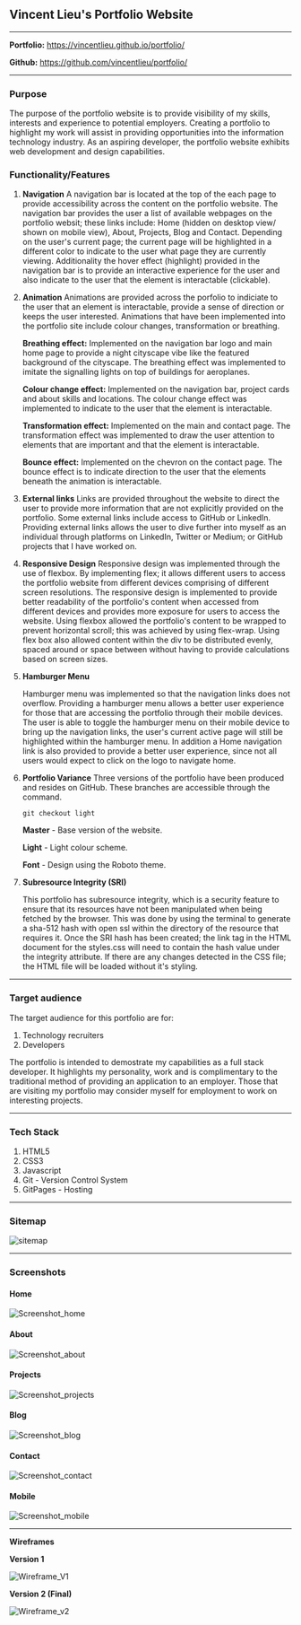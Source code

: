 ## **Vincent Lieu's Portfolio Website**

---

**Portfolio:** https://vincentlieu.github.io/portfolio/

**Github:** https://github.com/vincentlieu/portfolio/

___

### **Purpose**

The purpose of the portfolio website is to provide visibility of my skills, interests and experience to potential employers. Creating a portfolio to highlight my work will assist in providing opportunities into the information technology industry. As an aspiring developer, the portfolio website exhibits web development and design capabilities. 

### **Functionality/Features**

1. **Navigation**
   A navigation bar is located at the top of the each page to provide accessibility across the content on the portfolio website. The navigation bar provides the user a list of available webpages on the portfolio websit; these links include: Home (hidden on desktop view/ shown on mobile view), About, Projects, Blog and Contact. 
   Depending on the user's current page; the current page will be highlighted in a different color to indicate to the user what page they are currently viewing. Additionality the hover effect (highlight) provided in the navigation bar is to provide an interactive experience for the user and also indicate to the user that the element is interactable (clickable).

   
   
2. **Animation**
   Animations are provided across the porfolio to indiciate to the user that an element is interactable, provide a sense of direction or keeps the user interested. Animations that have been implemented into the portfolio site include colour changes, transformation or breathing. 

   **Breathing effect:** Implemented on the navigation bar logo and main home page to provide a night cityscape vibe like the featured background of the cityscape. The breathing effect was implemented to imitate the signalling lights on top of buildings for aeroplanes. 

   **Colour change effect:** Implemented on the navigation bar, project cards and about skills and locations. The colour change effect was implemented to indicate to the user that the element is interactable. 

   **Transformation effect:** Implemented on the main and contact page. The transformation effect was implemented to draw the user attention to elements that are important and that the element is interactable.

   **Bounce effect:** Implemented on the chevron on the contact page. The bounce effect is to indicate direction to the user that the elements beneath the animation is interactable.

   

3. **External links**
   Links are provided throughout the website to direct the user to provide more information that are not explicitly provided on the portfolio. Some external links include access to GitHub or LinkedIn. Providing external links allows the user to dive further into myself as an individual through platforms on LinkedIn, Twitter or Medium; or GitHub projects that I have worked on.

   

4. **Responsive Design**
   Responsive design was implemented through the use of flexbox. By implementing flex; it allows different users to access the portfolio website from different devices comprising of different screen resolutions. The responsive design is implemented to provide better readability of the portfolio's content when accessed from different devices and provides more exposure for users to access the website. Using flexbox allowed the portfolio's content to be wrapped to prevent horizontal scroll; this was achieved by using flex-wrap. Using flex box also allowed content within the div to be distributed evenly, spaced around or space between without having to provide calculations based on screen sizes. 

   

5. **Hamburger Menu**

   Hamburger menu was implemented so that the navigation links does not overflow. Providing a hamburger menu allows a better user experience for those that are accessing the portfolio through their mobile devices. The user is able to toggle the hamburger menu on their mobile device to bring up the navigation links, the user's current active page will still be highlighted within the hamburger menu. In addition a Home navigation link is also provided to provide a better user experience, since not all users would expect to click on the logo to navigate home.

   

6. **Portfolio Variance**
   Three versions of the portfolio have been produced and resides on GitHub. These branches are accessible through the command.

   `git checkout light`

   **Master** - Base version of the website.

   **Light** - Light colour scheme.

   **Font** - Design using the Roboto theme.

   

7. **Subresource Integrity (SRI)**

   This portfolio has subresource integrity, which is a security feature to ensure that its resources have not been manipulated when being fetched by the browser. This was done by using the terminal to generate a sha-512 hash with open ssl within the directory of the resource that requires it. Once the SRI hash has been created; the link tag in the HTML document for the styles.css will need to contain the hash value under the integrity attribute. If there are any changes detected in the CSS file; the HTML file will be loaded without it's styling.

___

### **Target audience**

The target audience for this portfolio are for:

1. Technology recruiters
2. Developers

The portfolio is intended to demostrate my capabilities as a full stack developer. It highlights my personality, work and is complimentary to the traditional method of providing an application to an employer. Those that are visiting my portfolio may consider myself for employment to work on interesting projects.

___

### **Tech Stack**

1. HTML5 
2. CSS3 
3. Javascript 
4. Git - Version Control System
5. GitPages - Hosting

___

### **Sitemap**

![sitemap](./docs/sitemap.png)

___

### **Screenshots**

#### **Home**

![Screenshot_home](./docs/Screenshot_home.gif)

#### About

![Screenshot_about](./docs/Screenshot_about.png)

#### Projects

![Screenshot_projects](./docs/Screenshot_projects.gif)

#### Blog

![Screenshot_blog](./docs/Screenshot_blog.png)

#### Contact

![Screenshot_contact](./docs/Screenshot_contact.gif)

#### Mobile

![Screenshot_mobile](/Users/vincentlieu/Documents/CoderAcademy/portfolio/docs/Screenshot_mobile.png)

___

**Wireframes**

**Version 1**

![Wireframe_V1](/Users/vincentlieu/Documents/CoderAcademy/portfolio/docs/Wireframe_V1.png)

**Version 2 (Final)**

![Wireframe_v2](/Users/vincentlieu/Documents/CoderAcademy/portfolio/docs/Wireframe_V2.png)

